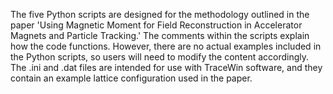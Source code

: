 The five Python scripts are designed for the methodology outlined in the paper 'Using Magnetic Moment for Field Reconstruction in Accelerator Magnets and Particle Tracking.' The comments within the scripts explain how the code functions. However, there are no actual examples included in the Python scripts, so users will need to modify the content accordingly.
The .ini and .dat files are intended for use with TraceWin software, and they contain an example lattice configuration used in the paper.
